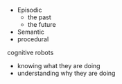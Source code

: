 - Episodic 
	- the past 
	- the future 
- Semantic 
- procedural 

cognitive robots 
- knowing what they are doing 
- understanding why they are doing 

